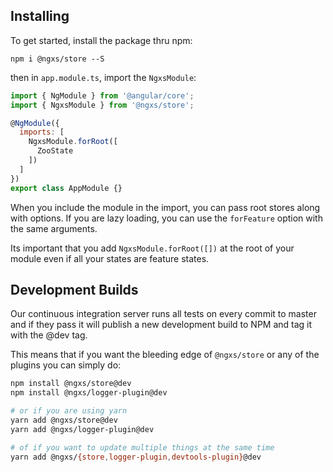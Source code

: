 ## Installing
To get started, install the package thru npm:

```
npm i @ngxs/store --S
```

then in `app.module.ts`, import the `NgxsModule`:

```javascript
import { NgModule } from '@angular/core';
import { NgxsModule } from '@ngxs/store';

@NgModule({
  imports: [
    NgxsModule.forRoot([
      ZooState
    ])
  ]
})
export class AppModule {}
```

When you include the module in the import, you can pass root stores along with options.
If you are lazy loading, you can use the `forFeature` option with the same arguments.

Its important that you add `NgxsModule.forRoot([])` at the root of your module even if
all your states are feature states.


## Development Builds
Our continuous integration server runs all tests on every commit to master and if they pass it will publish a new development build to NPM and tag it with the @dev tag.

This means that if you want the bleeding edge of `@ngxs/store` or any of the plugins you can simply do:

```bash
npm install @ngxs/store@dev
npm install @ngxs/logger-plugin@dev

# or if you are using yarn
yarn add @ngxs/store@dev
yarn add @ngxs/logger-plugin@dev

# of if you want to update multiple things at the same time
yarn add @ngxs/{store,logger-plugin,devtools-plugin}@dev

```
